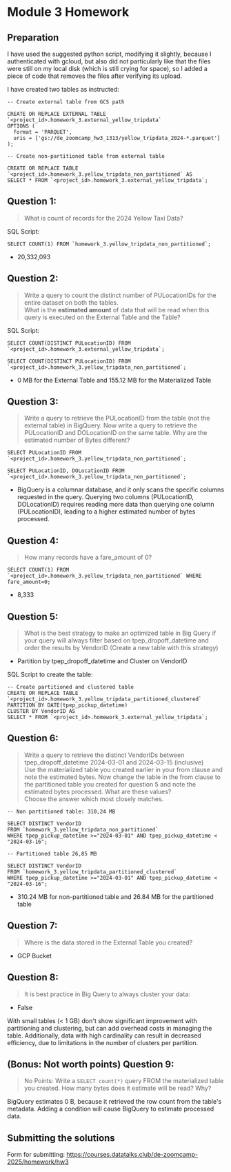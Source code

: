 # Module 3 Homework

## Preparation

I have used the suggested python script, modifying it slightly, because I authenticated with gcloud, 
but also did not particularly like that the files were still on my local disk (which is still crying for space),
so I added a piece of code that removes the files after verifying its upload.

I have created two tables as instructed:
```
-- Create external table from GCS path

CREATE OR REPLACE EXTERNAL TABLE `<project_id>.homework_3.external_yellow_tripdata`
OPTIONS (
  format = 'PARQUET',
  uris = ['gs://de_zoomcamp_hw3_1313/yellow_tripdata_2024-*.parquet']
);

-- Create non-partitioned table from external table

CREATE OR REPLACE TABLE `<project_id>.homework_3.yellow_tripdata_non_partitioned` AS
SELECT * FROM `<project_id>.homework_3.external_yellow_tripdata`;
```

## Question 1:
> What is count of records for the 2024 Yellow Taxi Data?

SQL Script:
```
SELECT COUNT(1) FROM `homework_3.yellow_tripdata_non_partitioned`;
```

- 20,332,093

## Question 2:
> Write a query to count the distinct number of PULocationIDs for the entire dataset on both the tables.</br> 
What is the **estimated amount** of data that will be read when this query is executed on the External Table and the Table?

SQL Script:
```
SELECT COUNT(DISTINCT PULocationID) FROM `<project_id>.homework_3.external_yellow_tripdata`;

SELECT COUNT(DISTINCT PULocationID) FROM `<project_id>.homework_3.yellow_tripdata_non_partitioned`;
```

- 0 MB for the External Table and 155.12 MB for the Materialized Table


## Question 3:
> Write a query to retrieve the PULocationID from the table (not the external table) in BigQuery. Now write a query to retrieve the PULocationID and DOLocationID on the same table. Why are the estimated number of Bytes different?

```
SELECT PULocationID FROM `<project_id>.homework_3.yellow_tripdata_non_partitioned`;

SELECT PULocationID, DOLocationID FROM `<project_id>.homework_3.yellow_tripdata_non_partitioned`;
```

- BigQuery is a columnar database, and it only scans the specific columns requested in the query. Querying two columns (PULocationID, DOLocationID) requires 
reading more data than querying one column (PULocationID), leading to a higher estimated number of bytes processed.


## Question 4:
> How many records have a fare_amount of 0?

```
SELECT COUNT(1) FROM `<project_id>.homework_3.yellow_tripdata_non_partitioned` WHERE fare_amount=0;
```
- 8,333

## Question 5:
> What is the best strategy to make an optimized table in Big Query if your query will always filter based on tpep_dropoff_datetime and order the results by VendorID (Create a new table with this strategy)
- Partition by tpep_dropoff_datetime and Cluster on VendorID

SQL Script to create the table:
```
-- Create partitioned and clustered table
CREATE OR REPLACE TABLE `<project_id>.homework_3.yellow_tripdata_partitioned_clustered`
PARTITION BY DATE(tpep_pickup_datetime)
CLUSTER BY VendorID AS
SELECT * FROM `<project_id>.homework_3.external_yellow_tripdata`;
```


## Question 6:
> Write a query to retrieve the distinct VendorIDs between tpep_dropoff_datetime
2024-03-01 and 2024-03-15 (inclusive)</br>
> Use the materialized table you created earlier in your from clause and note the estimated bytes. Now change the table in the from clause to the partitioned table you created for question 5 and note the estimated bytes processed. What are these values? </br>
>Choose the answer which most closely matches.</br> 

```
-- Non partitioned table: 310,24 MB

SELECT DISTINCT VendorID 
FROM `homework_3.yellow_tripdata_non_partitioned` 
WHERE tpep_pickup_datetime >="2024-03-01" AND tpep_pickup_datetime < "2024-03-16";

-- Partitioned table 26,85 MB

SELECT DISTINCT VendorID 
FROM `homework_3.yellow_tripdata_partitioned_clustered` 
WHERE tpep_pickup_datetime >="2024-03-01" AND tpep_pickup_datetime < "2024-03-16";
```

- 310.24 MB for non-partitioned table and 26.84 MB for the partitioned table



## Question 7: 
> Where is the data stored in the External Table you created?

- GCP Bucket


## Question 8:
> It is best practice in Big Query to always cluster your data:

- False

With small tables (< 1 GB)  don't show significant improvement with partitioning and clustering,
but can add overhead costs in managing the table. Additionally, data with high cardinality can result in decreased efficiency, due to limitations in the number of clusters per partition.

## (Bonus: Not worth points) Question 9:
> No Points: Write a `SELECT count(*)` query FROM the materialized table you created. How many bytes does it estimate will be read? Why?

BigQuery estimates 0 B, because it retrieved the row count from the table's metadata. Adding a condition will cause BigQuery to estimate processed data.

## Submitting the solutions

Form for submitting: https://courses.datatalks.club/de-zoomcamp-2025/homework/hw3